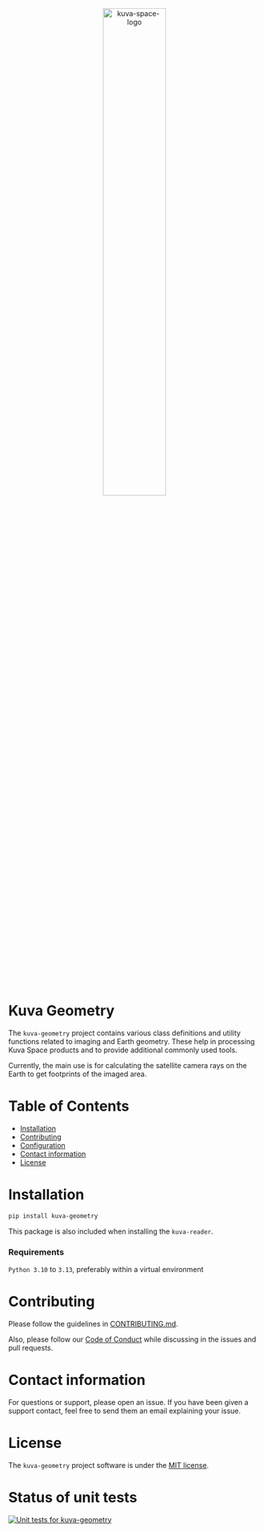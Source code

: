 <div align="center">
  <picture>
    <source media="(prefers-color-scheme: dark)" srcset="../docs/images/logo_kuva_space_white.png">
    <img alt="kuva-space-logo" src="../docs/images/logo_kuva_space_black.png" width="50%">
  </picture>
</div>

# Kuva Geometry

The `kuva-geometry` project contains various class definitions and utility functions related 
to imaging and Earth geometry. These help in processing Kuva Space products and to provide 
additional commonly used tools.

Currently, the main use is for calculating the satellite camera rays on the Earth to get 
footprints of the imaged area.

# Table of Contents

- [Installation](#installation)
- [Contributing](#contributing)
- [Configuration](#configuration)
- [Contact information](#contact-information)
- [License](#license)

# Installation

```bash
pip install kuva-geometry
``` 

This package is also included when installing the `kuva-reader`.

### Requirements

`Python 3.10` to `3.13`, preferably within a virtual environment

# Contributing

Please follow the guidelines in [CONTRIBUTING.md](../CONTRIBUTING.md).

Also, please follow our [Code of Conduct](../CODE_OF_CONDUCT.md) while discussing in the 
issues and pull requests.

# Contact information

For questions or support, please open an issue. If you have been given a support contact, 
feel free to send them an email explaining your issue.

# License

The `kuva-geometry` project software is under the [MIT license](../LICENSE.md).

# Status of unit tests

[![Unit tests for kuva-geometry](https://github.com/KuvaSpace/kuva-data-processing/actions/workflows/test-kuva-geometry.yml/badge.svg)](https://github.com/KuvaSpace/kuva-data-processing/actions/workflows/test-kuva-geometry.yml)